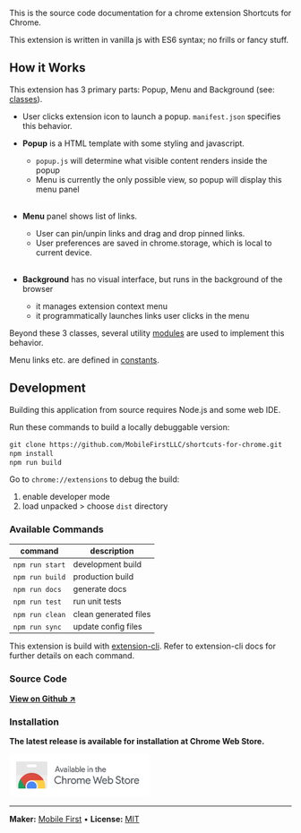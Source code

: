 This is the source code documentation for a chrome extension Shortcuts for Chrome.

This extension is written in vanilla js with ES6 syntax; no frills or fancy stuff.

## How it Works

This extension has 3 primary parts: Popup, Menu and Background (see: [classes](list_class.html)). 

- User clicks extension icon to launch a popup. `manifest.json` specifies this behavior.

- **Popup** is a HTML template with some styling and javascript. 
    - `popup.js` will determine what visible content renders inside the popup
    - Menu is currently the only possible view, so popup will display this menu panel
      <br/><br/>

- **Menu** panel shows list of links. 
    - User can pin/unpin links and drag and drop pinned links.
    - User preferences are saved in chrome.storage, which is local to current device.
      <br/><br/>

- **Background** has no visual interface, but runs in the background of the browser
    - it manages extension context menu
    - it programmatically launches links user clicks in the menu

Beyond these 3 classes, several utility [modules](list_module.html) are used to implement this behavior.

Menu links etc. are defined in [constants](list_namespace.html).


## Development

Building this application from source requires Node.js and some web IDE.

Run these commands to build a locally debuggable version:

```
git clone https://github.com/MobileFirstLLC/shortcuts-for-chrome.git
npm install
npm run build
```

Go to `chrome://extensions` to debug the build:

1. enable developer mode
2. load unpacked > choose `dist` directory

### Available Commands

| command | description |
| --- | --- |
| `npm run start` | development build |
| `npm run build` | production build |
| `npm run docs` | generate docs |
| `npm run test` | run unit tests |
| `npm run clean` | clean generated files |
| `npm run sync` | update config files |

This extension is build with [extension-cli](https://oss.mobilefirst.me/extension-cli/).
Refer to extension-cli docs for further details on each command.

### Source Code

**[View on Github ↗](https://github.com/MobileFirstLLC/shortcuts-for-chrome)**

### Installation

**The latest release is available for installation at Chrome Web Store.**

<a href="https://chrome.google.com/webstore/detail/jnmekaomnicdcpgdndekkmojfomifjal">
<img alt="install at chrome web store" width="250" src="https://raw.githubusercontent.com/MobileFirstLLC/shortcuts-for-chrome/master/.github/badge.png"/>
</a>

* * *

**Maker:** [Mobile First](https://mobilefirst.me) &bull; **License:** [MIT](https://github.com/MobileFirstLLC/shortcuts-for-chrome/blob/master/LICENSE)
